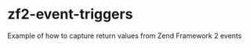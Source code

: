 zf2-event-triggers
==================

Example of how to capture return values from Zend Framework 2 events
